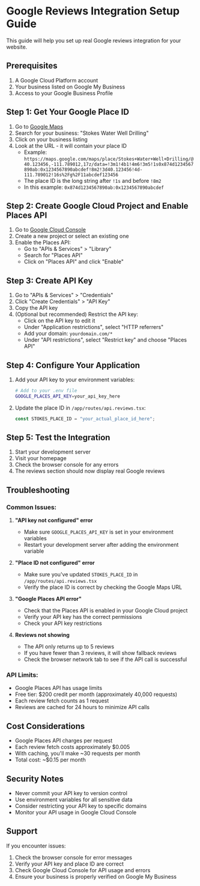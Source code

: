 # Google Reviews Integration Setup Guide

This guide will help you set up real Google reviews integration for your website.

## Prerequisites

1. A Google Cloud Platform account
2. Your business listed on Google My Business
3. Access to your Google Business Profile

## Step 1: Get Your Google Place ID

1. Go to [Google Maps](https://maps.google.com)
2. Search for your business: "Stokes Water Well Drilling"
3. Click on your business listing
4. Look at the URL - it will contain your place ID
   - Example: `https://maps.google.com/maps/place/Stokes+Water+Well+Drilling/@40.123456,-111.789012,17z/data=!3m1!4b1!4m6!3m5!1s0x874d1234567890ab:0x1234567890abcdef!8m2!3d40.123456!4d-111.789012!16s%2Fg%2F11abcdef123456`
   - The place ID is the long string after `!1s` and before `!8m2`
   - In this example: `0x874d1234567890ab:0x1234567890abcdef`

## Step 2: Create Google Cloud Project and Enable Places API

1. Go to [Google Cloud Console](https://console.cloud.google.com/)
2. Create a new project or select an existing one
3. Enable the Places API:
   - Go to "APIs & Services" > "Library"
   - Search for "Places API"
   - Click on "Places API" and click "Enable"

## Step 3: Create API Key

1. Go to "APIs & Services" > "Credentials"
2. Click "Create Credentials" > "API Key"
3. Copy the API key
4. (Optional but recommended) Restrict the API key:
   - Click on the API key to edit it
   - Under "Application restrictions", select "HTTP referrers"
   - Add your domain: `yourdomain.com/*`
   - Under "API restrictions", select "Restrict key" and choose "Places API"

## Step 4: Configure Your Application

1. Add your API key to your environment variables:
   ```bash
   # Add to your .env file
   GOOGLE_PLACES_API_KEY=your_api_key_here
   ```

2. Update the place ID in `/app/routes/api.reviews.tsx`:
   ```typescript
   const STOKES_PLACE_ID = "your_actual_place_id_here";
   ```

## Step 5: Test the Integration

1. Start your development server
2. Visit your homepage
3. Check the browser console for any errors
4. The reviews section should now display real Google reviews

## Troubleshooting

### Common Issues:

1. **"API key not configured" error**
   - Make sure `GOOGLE_PLACES_API_KEY` is set in your environment variables
   - Restart your development server after adding the environment variable

2. **"Place ID not configured" error**
   - Make sure you've updated `STOKES_PLACE_ID` in `/app/routes/api.reviews.tsx`
   - Verify the place ID is correct by checking the Google Maps URL

3. **"Google Places API error"**
   - Check that the Places API is enabled in your Google Cloud project
   - Verify your API key has the correct permissions
   - Check your API key restrictions

4. **Reviews not showing**
   - The API only returns up to 5 reviews
   - If you have fewer than 3 reviews, it will show fallback reviews
   - Check the browser network tab to see if the API call is successful

### API Limits:

- Google Places API has usage limits
- Free tier: $200 credit per month (approximately 40,000 requests)
- Each review fetch counts as 1 request
- Reviews are cached for 24 hours to minimize API calls

## Cost Considerations

- Google Places API charges per request
- Each review fetch costs approximately $0.005
- With caching, you'll make ~30 requests per month
- Total cost: ~$0.15 per month

## Security Notes

- Never commit your API key to version control
- Use environment variables for all sensitive data
- Consider restricting your API key to specific domains
- Monitor your API usage in Google Cloud Console

## Support

If you encounter issues:
1. Check the browser console for error messages
2. Verify your API key and place ID are correct
3. Check Google Cloud Console for API usage and errors
4. Ensure your business is properly verified on Google My Business
